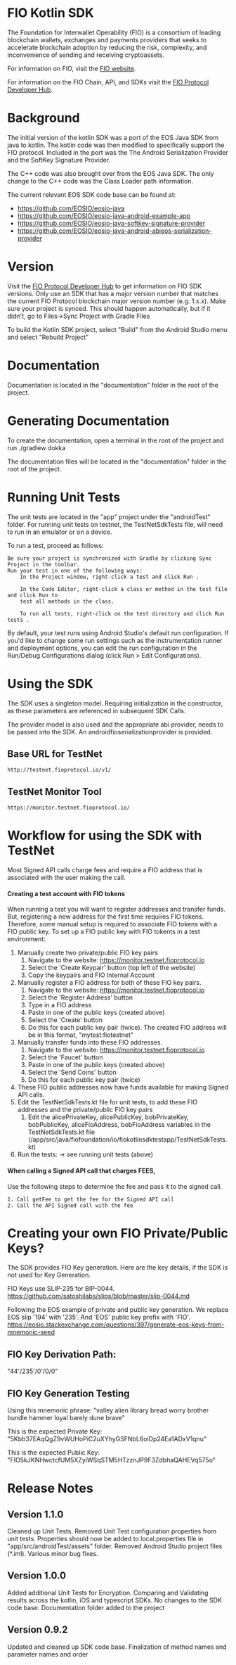 # FIO Kotlin SDK
The Foundation for Interwallet Operability (FIO) is a consortium of leading blockchain wallets, exchanges and payments providers that seeks to accelerate blockchain adoption by reducing the risk, complexity, and inconvenience of sending and receiving cryptoassets.

For information on FIO, visit the [FIO website](https://fio.foundation).

For information on the FIO Chain, API, and SDKs visit the [FIO Protocol Developer Hub](https://developers.fioprotocol.io).

# Background
The initial version of the kotlin SDK was a port of the EOS Java SDK from java to kotlin.  The kotlin code was
then modified to specifically support the FIO protocol.  Included in the port was the The Android Serialization Provider
and the SoftKey Signature Provider.

The C++ code was also brought over from the EOS Java SDK.  The only change to the C++ code was the Class Loader path
information.

The current relevant EOS SDK code base can be found at:
* https://github.com/EOSIO/eosio-java
* https://github.com/EOSIO/eosio-java-android-example-app
* https://github.com/EOSIO/eosio-java-softkey-signature-provider
* https://github.com/EOSIO/eosio-java-android-abieos-serialization-provider

# Version 
Visit the [FIO Protocol Developer Hub](https://developers.fioprotocol.io) to get information on FIO SDK versions. Only use an SDK that has a major version number that matches the current FIO Protocol blockchain major version number (e.g. 1.x.x).
Make sure your project is synced.  This should happen automatically, but if it didn't, go to
Files->Sync Project with Gradle Files

To build the Kotlin SDK project, select "Build" from the Android Studio menu and select
"Rebuild Project"

# Documentation
Documentation is located in the "documentation" folder in the root of the project.

# Generating Documentation

To create the documentation, open a terminal in the root of the project and run ./gradlew dokka

The documentation files will be located in the "documentation" folder in the root of the project.

# Running Unit Tests

The unit tests are located in the "app" project under the "androidTest" folder.  For running unit tests on testnet, 
the TestNetSdkTests file, will need to run in an emulator or on a device.

To run a test, proceed as follows:

    Be sure your project is synchronized with Gradle by clicking Sync Project in the toolbar.
    Run your test in one of the following ways:
        In the Project window, right-click a test and click Run .

        In the Code Editor, right-click a class or method in the test file and click Run to
        test all methods in the class.

        To run all tests, right-click on the test directory and click Run tests .

By default, your test runs using Android Studio's default run configuration.  If you'd like to
change some run settings such as the instrumentation runner and deployment options, you can
edit the run configuration in the Run/Debug Configurations dialog (click Run > Edit Configurations).

# Using the SDK
The SDK uses a singleton model.  Requiring initialization in the constructor, as these parameters are referenced in subsequent SDK Calls.  

The provider model is also used and the appropriate abi provider, needs to be passed into the SDK.  An androidfioserializationprovider is provided.

## Base URL for TestNet
	http://testnet.fioprotocol.io/v1/

## TestNet Monitor Tool
	https://monitor.testnet.fioprotocol.io/

# Workflow for using the SDK with TestNet
Most Signed API calls charge fees and require a FIO address that is associated with the user making the call. 

#### Creating a test account with FIO tokens
When running a test you will want to register addresses and transfer funds. But, registering a new address for the first time requires FIO tokens. Therefore, some manual setup is required to associate FIO tokens with a FIO public key. To set up a FIO public key with FIO tokents in a test environment:
 
1. Manually create two private/public FIO key pairs 
	1. Navigate to the website: https://monitor.testnet.fioprotocol.io
	2. Select the 'Create Keypair' button (top left of the website)
	3. Copy the keypairs and FIO Internal Account 
2. Manually register a FIO address for both of these FIO key pairs. 
	1. Navigate to the website: https://monitor.testnet.fioprotocol.io
	2. Select the 'Register Address' button
	3. Type in a FIO address 
	4. Paste in one of the public keys (created above)
	5. Select the 'Create' button
	6. Do this for each public key pair (twice).  The created FIO address will be in this format, "mytest:fiotestnet"
3. Manually transfer funds into these FIO addresses.
	1. Navigate to the website: https://monitor.testnet.fioprotocol.io
	2. Select the 'Faucet' button
	3. Paste in one of the public keys (created above)
	4. Select the 'Send Coins' button
	5. Do this for each public key pair (twice)
4. These FIO public addresses now have funds available for making Signed API calls.
5. Edit the TestNetSdkTests.kt file for unit tests, to add these FIO addresses and the private/public FIO key pairs
	1. Edit the alicePrivateKey, alicePublicKey, bobPrivateKey, bobPublicKey, aliceFioAddress, bobFioAddress variables in the TestNetSdkTests.kt file (/app/src/java/fiofoundation/io/fiokotlinsdktestapp/TestNetSdkTests.kt)
6. Run the tests: 
	-> see running unit tests (above)

#### When calling a Signed API call that charges FEES, 
Use the following steps to determine the fee and pass it to the signed call.

	1. Call getFee to get the fee for the Signed API call
	2. Call the API Signed call with the fee

# Creating your own FIO Private/Public Keys?
The SDK provides FIO Key generation.  Here are the key details, if the SDK is not used for Key Generation.

FIO Keys use SLIP-235 for BIP-0044.
https://github.com/satoshilabs/slips/blob/master/slip-0044.md

Following the EOS example of private and public key generation. We replace EOS slip '194' with '235'.  And 'EOS' public key prefix with 'FIO'.
https://eosio.stackexchange.com/questions/397/generate-eos-keys-from-mnemonic-seed

##  FIO Key Derivation Path:
"44'/235'/0'/0/0"

## FIO Key Generation Testing

Using this mnemonic phrase:
"valley alien library bread worry brother bundle hammer loyal barely dune brave"

This is the expected Private Key:
"5Kbb37EAqQgZ9vWUHoPiC2uXYhyGSFNbL6oiDp24Ea1ADxV1qnu"

This is the expected Public Key:
"FIO5kJKNHwctcfUM5XZyiWSqSTM5HTzznJP9F3ZdbhaQAHEVq575o"

# Release Notes

## Version 1.1.0

Cleaned up Unit Tests.  Removed Unit Test configuration properties from unit tests.  Properties should now be added to local.properties file in "app/src/androidTest/assets" folder.
Removed Android Studio project files (*.iml).
Various minor bug fixes.

## Version 1.0.0
Added additional Unit Tests for Encryption.  Comparing and Validating results across the kotlin, iOS and typescript SDKs.
No changes to the SDK code base.
Documentation folder added to the project

## Version 0.9.2
Updated and cleaned up SDK code base.
Finalization of method names and parameter names and order



